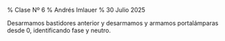 % Clase Nº 6
% Andrés Imlauer
% 30 Julio 2025

Desarmamos bastidores anterior y desarmamos y armamos portalámparas desde 0, identificando fase y neutro.
